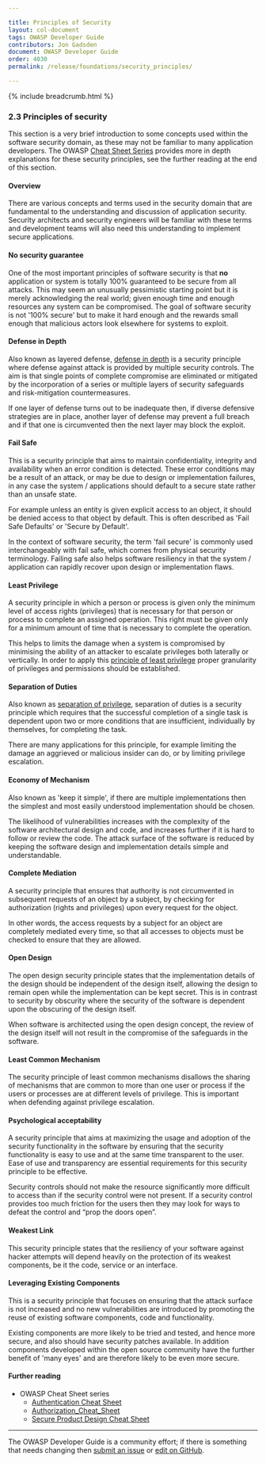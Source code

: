 ```yaml
---

title: Principles of Security
layout: col-document
tags: OWASP Developer Guide
contributors: Jon Gadsden
document: OWASP Developer Guide
order: 4030
permalink: /release/foundations/security_principles/

---
```


{% include breadcrumb.html %}

### 2.3 Principles of security

This section is a very brief introduction to some concepts used within the software security domain,
as these may not be familiar to many application developers.
The OWASP [Cheat Sheet Series][cheatproject] provides more in depth explanations for these security principles,
see the further reading at the end of this section.

#### Overview

There are various concepts and terms used in the security domain that are fundamental
to the understanding and discussion of application security.
Security architects and security engineers will be familiar with these terms and development teams
will also need this understanding to implement secure applications.

#### No security guarantee

One of the most important principles of software security is that **no** application or system is totally
100% guaranteed to be secure from all attacks. This may seem an unusually pessimistic starting point
but it is merely acknowledging the real world; given enough time and enough resources any system can be compromised.
The goal of software security is not '100% secure' but to make it hard enough and the rewards small enough
that malicious actors look elsewhere for systems to exploit.

#### Defense in Depth

Also known as layered defense, [defense in depth][did] is a security principle where defense against attack
is provided by multiple security controls.
The aim is that single points of complete compromise are eliminated or mitigated
by the incorporation of a series or multiple layers of security safeguards and risk-mitigation countermeasures.

If one layer of defense turns out to be inadequate then, if diverse defensive strategies are in place,
another layer of defense may prevent a full breach and if that one is circumvented then
the next layer may block the exploit.

#### Fail Safe

This is a security principle that aims to maintain confidentiality, integrity and availability
when an error condition is detected.
These error conditions may be a result of an attack, or may be due to design or implementation failures,
in any case the system / applications should default to a secure state rather than an unsafe state.

For example unless an entity is given explicit access to an object,
it should be denied access to that object by default.
This is often described as 'Fail Safe Defaults' or 'Secure by Default'.

In the context of software security, the term 'fail secure' is commonly used interchangeably with fail safe,
which comes from physical security terminology.
Failing safe also helps software resiliency in that the system / application can rapidly recover
upon design or implementation flaws.

#### Least Privilege

A security principle in which a person or process is given only the minimum level of access rights (privileges)
that is necessary for that person or process to complete an assigned operation.
This right must be given only for a minimum amount of time that is necessary to complete the operation.

This helps to limits the damage when a system is compromised by minimising the ability of an attacker
to escalate privileges both laterally or vertically.
In order to apply this [principle of least privilege][elp] proper granularity
of privileges and permissions should be established.

#### Separation of Duties

Also known as [separation of privilege][sop], separation of duties is a security principle which requires that
the successful completion of a single task
is dependent upon two or more conditions that are insufficient, individually by themselves, for completing the task.

There are many applications for this principle,
for example limiting the damage an aggrieved or malicious insider can do, or by limiting privilege escalation.

#### Economy of Mechanism

Also known as 'keep it simple', if there are multiple implementations then the simplest
and most easily understood implementation should be chosen.

The likelihood of vulnerabilities increases with the complexity of the software architectural design and code,
and increases further if it is hard to follow or review the code.
The attack surface of the software is reduced by keeping the software design
and implementation details simple and understandable.

#### Complete Mediation

A security principle that ensures that authority is not circumvented in subsequent requests of an object by a subject,
by checking for authorization (rights and privileges) upon every request for the object.

In other words, the access requests by a subject for an object are completely mediated every time,
so that all accesses to objects must be checked to ensure that they are allowed.

#### Open Design

The open design security principle states that the implementation details of the design
should be independent of the design itself,
allowing the design to remain open while the implementation can be kept secret.
This is in contrast to security by obscurity where the security of the software
is dependent upon the obscuring of the design itself.

When software is architected using the open design concept,
the review of the design itself will not result in the compromise of the safeguards in the software.

#### Least Common Mechanism

The security principle of least common mechanisms disallows the sharing of mechanisms that are common
to more than one user or process if the users or processes are at different levels of privilege.
This is important when defending against privilege escalation.

#### Psychological acceptability

A security principle that aims at maximizing the usage and adoption of the security functionality in the software
by ensuring that the security functionality is easy to use and at the same time transparent to the user.
Ease of use and transparency are essential requirements for this security principle to be effective.

Security controls should not make the resource significantly more difficult to access
than if the security control were not present.
If a security control provides too much friction for the users then they may look for ways
to defeat the control and “prop the doors open”.

#### Weakest Link

This security principle states that the resiliency of your software against hacker attempts will depend heavily
on the protection of its weakest components, be it the code, service or an interface.

#### Leveraging Existing Components

This is a security principle that focuses on ensuring that the attack surface is not increased
and no new vulnerabilities are introduced by promoting the reuse of existing
software components, code and functionality.

Existing components are more likely to be tried and tested, and hence more secure,
and also should have security patches available.
In addition components developed within the open source community have the further benefit of 'many eyes'
and are therefore likely to be even more secure.

#### Further reading

* OWASP Cheat Sheet series
  * [Authentication Cheat Sheet][ancs]
  * [Authorization_Cheat_Sheet][azcs]
  * [Secure Product Design Cheat Sheet][spdcs]

----

The OWASP Developer Guide is a community effort; if there is something that needs changing
then [submit an issue][issue0403] or [edit on GitHub][edit0403].

[ancs]: https://cheatsheetseries.owasp.org/cheatsheets/Authentication_Cheat_Sheet.html
[azcs]: https://cheatsheetseries.owasp.org/cheatsheets/Authorization_Cheat_Sheet.html
[cheatproject]: https://owasp.org/www-project-cheat-sheets/
[did]: https://cheatsheetseries.owasp.org/cheatsheets/Secure_Product_Design_Cheat_Sheet.html#2-the-principle-of-defense-in-depth
[issue0403]: https://github.com/OWASP/www-project-developer-guide/issues/new?labels=enhancement&template=request.md&title=Update:%2004-foundations/03-security-principles
[elp]: https://cheatsheetseries.owasp.org/cheatsheets/Authorization_Cheat_Sheet.html#enforce-least-privileges
[edit0403]: https://github.com/OWASP/www-project-developer-guide/blob/main/draft/04-foundations/03-security-principles.md
[sop]: https://cheatsheetseries.owasp.org/cheatsheets/Secure_Product_Design_Cheat_Sheet.html#1-the-principle-of-least-privilege-and-separation-of-duties
[spdcs]: https://cheatsheetseries.owasp.org/cheatsheets/Secure_Product_Design_Cheat_Sheet.html

